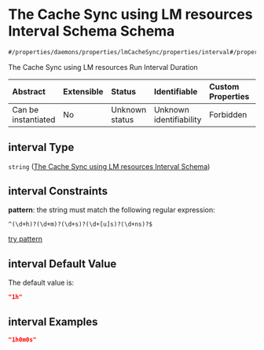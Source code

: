 # The Cache Sync using LM resources Interval Schema Schema

```txt
#/properties/daemons/properties/lmCacheSync/properties/interval#/properties/daemons/properties/lmCacheSync/properties/interval
```

The Cache Sync using LM resources Run Interval Duration

| Abstract            | Extensible | Status         | Identifiable            | Custom Properties | Additional Properties | Access Restrictions | Defined In                                                        |
| :------------------ | :--------- | :------------- | :---------------------- | :---------------- | :-------------------- | :------------------ | :---------------------------------------------------------------- |
| Can be instantiated | No         | Unknown status | Unknown identifiability | Forbidden         | Allowed               | none                | [values.schema.json\*](values.schema.json "open original schema") |

## interval Type

`string` ([The Cache Sync using LM resources Interval Schema](values-properties-the-argus-daemon-configurations-schema-properties-the-cache-sync-using-lm-resources-configurations-schema-properties-the-cache-sync-using-lm-resources-interval-schema.md))

## interval Constraints

**pattern**: the string must match the following regular expression:&#x20;

```regexp
^(\d+h)?(\d+m)?(\d+s)?(\d+[u]s)?(\d+ns)?$
```

[try pattern](https://regexr.com/?expression=%5E\(%5Cd%2Bh\)%3F\(%5Cd%2Bm\)%3F\(%5Cd%2Bs\)%3F\(%5Cd%2B%5Bu%5Ds\)%3F\(%5Cd%2Bns\)%3F%24 "try regular expression with regexr.com")

## interval Default Value

The default value is:

```json
"1h"
```

## interval Examples

```json
"1h0m0s"
```
